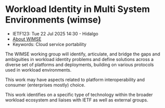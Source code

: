 # Workload Identity in Multi System Environments (wimse)

* <IETFschedule>IETF123: Tue 22 Jul 2025 14:30 - Hidalgo</IETFschedule>
* [About WIMSE](https://datatracker.ietf.org/group/wimse/about/)
* Keywords: Cloud service portability


The WIMSE working group will identify, articulate, and bridge the gaps and ambiguities in workload identity problems and define solutions across a diverse set of platforms and deployments, building on various protocols used in workload environments.

This work may have aspects related to platform interoperability and consumer (enterprises mostly) choice.

This work identifies on a specific type of technology within the broader workload ecosystem and liaises with IETF as well as external groups.